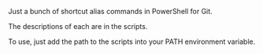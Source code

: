 Just a bunch of shortcut alias commands in PowerShell for Git.

The descriptions of each are in the scripts.

To use, just add the path to the scripts into your PATH environment variable.